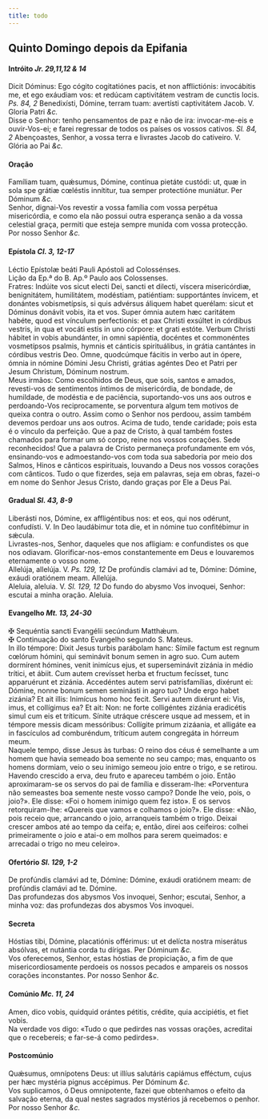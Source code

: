 ```yaml
---
title: todo
---
```

<h2 class="text-center">Quinto Domingo depois da Epifania</h2>

<h4 class="text-center">Intróito <em>Jr. 29,11,12 & 14</em></h4>
<div class="container-fluid">
<div class="row">
<div class="dropcap text-justify">
Dicit Dóminus: Ego cógito cogitatiónes pacis, et non afflictiónis: invocábitis me, et ego exáudiam vos: et redúcam captivitátem vestram de cunctis locis. <em>Ps. 84, 2</em> Benedixísti, Dómine, terram tuam: avertísti captivitátem Jacob.
V. Gloria Patri <em>&c.</em>
</div>
<div class="dropcap text-justify">
Disse o Senhor: tenho pensamentos de paz e não de ira: invocar-me-eis e ouvir-Vos-ei; e farei regressar de todos os países os vossos cativos. <em>Sl. 84, 2</em> Abençoastes, Senhor, a vossa terra e livrastes Jacob do cativeiro.
V. Glória ao Pai <em>&c.</em>
</div>
</div>
</div>

<h4 class="text-center">Oração</h4>
<div class="container-fluid">
<div class="row">
<div class="dropcap text-justify">
Famíliam tuam, quǽsumus, Dómine, contínua pietáte custódi: ut, quæ in sola spe grátiæ cœléstis innítitur, tua semper protectióne muniátur. Per Dóminum <em>&c.</em>
</div>
<div class="dropcap text-justify">
Senhor, dignai-Vos revestir a vossa família com vossa perpétua misericórdia, e como ela não possui outra esperança senão a da vossa celestial graça, permiti que esteja sempre munida com vossa protecção. Por nosso Senhor <em>&c.</em>
</div>
</div>
</div>

<h4 class="text-center">Epístola <em>Cl. 3, 12-17</em></h4>
<div class="container-fluid">
<div class="row">
<div class="text-justify">
Léctio Epístolæ beáti Pauli Apóstoli ad Colossénses.
</div>
<div class="text-justify">
Lição da Ep.ª do B. Ap.º Paulo aos Colossenses.
</div>
<div class="dropcap text-justify">
Fratres: Indúite vos sicut electi Dei, sancti et dilecti, víscera misericórdiæ, benignitátem, humilitátem, modéstiam, patiéntiam: supportántes ínvicem, et donántes vobismetípsis, si quis advérsus áliquem habet querélam: sicut et Dóminus donávit vobis, ita et vos. Super ómnia autem hæc caritátem habéte, quod est vínculum perfectionis: et pax Christi exsúltet in córdibus vestris, in qua et vocáti estis in uno córpore: et grati estóte. Verbum Christi hábitet in vobis abundánter, in omni sapiéntia, docéntes et commonéntes vosmetípsos psalmis, hymnis et cánticis spirituálibus, in grátia cantántes in córdibus vestris Deo. Omne, quodcúmque fácitis in verbo aut in ópere, ómnia in nómine Dómini Jesu Christi, grátias agéntes Deo et Patri per Jesum Christum, Dóminum nostrum.
</div>
<div class="dropcap text-justify">
Meus irmãos: Como escolhidos de Deus, que sois, santos e amados, revesti-vos de sentimentos íntimos de misericórdia, de bondade, de humildade, de modéstia e de paciência, suportando-vos uns aos outros e perdoando-Vos reciprocamente, se porventura algum tem motivos de queixa contra o outro. Assim como o Senhor nos perdoou, assim também devemos perdoar uns aos outros. Acima de tudo, tende caridade; pois esta é o vínculo da perfeição. Que a paz de Cristo, à qual também fostes chamados para formar um só corpo, reine nos vossos corações. Sede reconhecidos! Que a palavra de Cristo permaneça profundamente em vós, ensinando-vos e admoestando-vos com toda sua sabedoria por meio dos Salmos, Hinos e cânticos espirituais, louvando a Deus nos vossos corações com cânticos. Tudo o que fizerdes, seja em palavras, seja em obras, fazei-o em nome do Senhor Jesus Cristo, dando graças por Ele a Deus Pai.
</div>
</div>
</div>

<h4 class="text-center">Gradual <em>Sl. 43, 8-9</em></h4>
<div class="container-fluid">
<div class="row">
<div class="dropcap text-justify">
Liberásti nos, Dómine, ex affligéntibus nos: et eos, qui nos odérunt, confudísti. V. In Deo laudábimur tota die, et in nómine tuo confitébimur in sǽcula.
</div>
<div class="dropcap text-justify">
Livrastes-nos, Senhor, daqueles que nos afligiam: e confundistes os que nos odiavam. Glorificar-nos-emos constantemente em Deus e louvaremos eternamente o vosso nome.
</div>
<div class="text-justify">
Allelúja, allelúja. V. <em>Ps. 129, 12</em> De profúndis clamávi ad te, Dómine: Dómine, exáudi oratiónem meam. Allelúja.
</div>
<div class="text-justify">
Aleluia, aleluia. V. <em>Sl. 129, 12</em> Do fundo do abysmo Vos invoquei, Senhor: escutai a minha oração. Aleluia.
</div>
</div>
</div>

<h4 class="text-center">Evangelho <em>Mt. 13, 24-30</em></h4>
<div class="container-fluid">
<div class="row">
<div class="text-justify">
<span class="text-danger">&#10016;</span> Sequéntia sancti Evangélii secúndum Matthǽum.
</div>
<div class="text-justify">
<span class="text-danger">&#10016;</span> Continuação do santo Evangelho segundo S. Mateus.
</div>
<div class="dropcap text-justify">
In illo témpore: Dixit Jesus turbis parábolam hanc: Símile factum est regnum cœlórum hómini, qui seminávit bonum semen in agro suo. Cum autem dormírent hómines, venit inimícus ejus, et superseminávit zizánia in médio trítici, et ábiit. Cum autem crevísset herba et fructum fecísset, tunc apparuérunt et zizánia. Accedéntes autem servi patrisfamílias, dixérunt ei: Dómine, nonne bonum semen seminásti in agro tuo? Unde ergo habet zizánia? Et ait illis: Inimícus homo hoc fecit. Servi autem dixérunt ei: Vis, imus, et collígimus ea? Et ait: Non: ne forte colligéntes zizánia eradicétis simul cum eis et tríticum. Sínite utráque créscere usque ad messem, et in témpore messis dicam messóribus: Collígite primum zizáania, et alligáte ea in fascículos ad comburéndum, tríticum autem congregáta in hórreum meum.
</div>
<div class="dropcap text-justify">
Naquele tempo, disse Jesus às turbas: O reino dos céus é semelhante a um homem que havia semeado boa semente no seu campo; mas, enquanto os homens dormiam, veio o seu inimigo semeou joio entre o trigo, e se retirou. Havendo crescido a erva, deu fruto e apareceu também o joio. Então aproximaram-se os servos do pai de família e disseram-lhe: «Porventura não semeastes boa semente neste vosso campo? Donde lhe veio, pois, o joio?». Ele disse: «Foi o homem inimigo quem fez isto». E os servos retorquiram-lhe: «Quereis que vamos e colhamos o joio?». Ele disse: «Não, pois receio que, arrancando o joio, arranqueis também o trigo. Deixai crescer ambos até ao tempo da ceifa; e, então, direi aos ceifeiros: colhei primeiramente o joio e atai-o em molhos para serem queimados: e arrecadai o trigo no meu celeiro».
</div>
</div>
</div>

<h4 class="text-center">Ofertório <em>Sl. 129, 1-2</em></h4>
<div class="container-fluid">
<div class="row">
<div class="dropcap text-justify">
De profúndis clamávi ad te, Dómine: Dómine, exáudi oratiónem meam: de profúndis clamávi ad te. Dómine.
</div>
<div class="dropcap text-justify">
Das profundezas dos abysmos Vos invoquei, Senhor; escutai, Senhor, a minha voz: das profundezas dos abysmos Vos invoquei.
</div>
</div>
</div>

<h4 class="text-center">Secreta</h4>
<div class="container-fluid">
<div class="row">
<div class="dropcap text-justify">
Hóstias tibi, Dómine, placatiónis offérimus: ut et delícta nostra miserátus absólvas, et nutántia corda tu dírigas. Per Dóminum <em>&c.</em>
</div>
<div class="dropcap text-justify">
Vos oferecemos, Senhor, estas hóstias de propiciação, a fim de que misericordiosamente perdoeis os nossos pecados e ampareis os nossos corações inconstantes. Por nosso Senhor <em>&c.</em>
</div>
</div>
</div>

<h4 class="text-center">Comúnio <em>Mc. 11, 24</em></h4>
<div class="container-fluid">
<div class="row">
<div class="dropcap text-justify">
Amen, dico vobis, quidquid orántes pétitis, crédite, quia accipiétis, et fiet vobis.
</div>
<div class="dropcap text-justify">
Na verdade vos digo: «Tudo o que pedirdes nas vossas orações, acreditai que o recebereis; e far-se-á como pedirdes».
</div>
</div>
</div>

<h4 class="text-center">Postcomúnio</h4>
<div class="container-fluid">
<div class="row">
<div class="dropcap text-justify">
Quǽsumus, omnípotens Deus: ut illíus salutáris capiámus efféctum, cujus per hæc mystéria pignus accépimus. Per Dóminum <em>&c.</em>
</div>
<div class="dropcap text-justify">
Vos suplicamos, ó Deus omnipotente, fazei que obtenhamos o efeito da salvação eterna, da qual nestes sagrados mystérios já recebemos o penhor. Por nosso Senhor <em>&c.</em>
</div>
</div>
</div>
